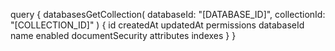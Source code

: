 query {
    databasesGetCollection(
        databaseId: "[DATABASE_ID]",
        collectionId: "[COLLECTION_ID]"
    ) {
        id
        createdAt
        updatedAt
        permissions
        databaseId
        name
        enabled
        documentSecurity
        attributes
        indexes
    }
}
